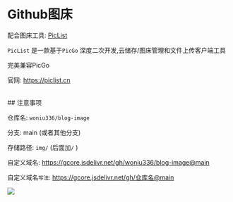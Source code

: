 # Github图床



配合图床工具: [PicList](https://github.com/Kuingsmile/PicList)


`PicList` 是一款基于`PicGo` 深度二次开发,云储存/图床管理和文件上传客户端工具


完美兼容PicGo


官网: https://piclist.cn

<br>
## 注意事项


仓库名: `woniu336/blog-image`

分支: main  (或者其他分支)

存储路径: `img/`    (后面加`/` )

自定义域名: https://gcore.jsdelivr.net/gh/woniu336/blog-image@main

自定义域名`写法`: https://gcore.jsdelivr.net/gh/仓库名@main



![](https://gcore.jsdelivr.net/gh/woniu336/blog-image@main/img/Snipaste_2023-06-26_00-20-02.webp)



